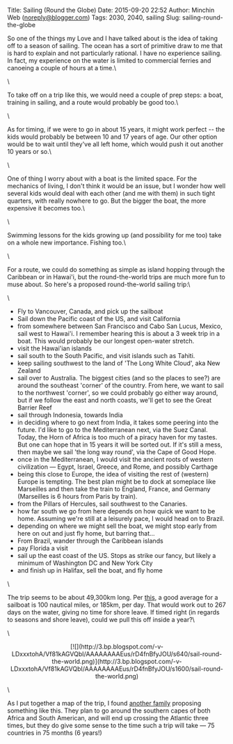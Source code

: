 Title: Sailing (Round the Globe)
Date: 2015-09-20 22:52
Author: Minchin Web (noreply@blogger.com)
Tags: 2030, 2040, sailing
Slug: sailing-round-the-globe

So one of the things my Love and I have talked about is the idea of
taking off to a season of sailing. The ocean has a sort of primitive
draw to me that is hard to explain and not particularly rational. I have
no experience sailing. In fact, my experience on the water is limited to
commercial ferries and canoeing a couple of hours at a time.\

\

To take off on a trip like this, we would need a couple of prep steps: a
boat, training in sailing, and a route would probably be good too.\

\

As for timing, if we were to go in about 15 years, it might work
perfect -- the kids would probably be between 10 and 17 years of age.
Our other option would be to wait until they've all left home, which
would push it out another 10 years or so.\

\

One of thing I worry about with a boat is the limited space. For the
mechanics of living, I don't think it would be an issue, but I wonder
how well several kids would deal with each other (and me with them) in
such tight quarters, with really nowhere to go. But the bigger the boat,
the more expensive it becomes too.\

\

Swimming lessons for the kids growing up (and possibility for me too)
take on a whole new importance. Fishing too.\

\

For a route, we could do something as simple as island hopping through
the Caribbean or in Hawai'i, but the round-the-world trips are much more
fun to muse about. So here's a proposed round-the-world sailing trip:\

\

-   Fly to Vancouver, Canada, and pick up the sailboat
-   Sail down the Pacific coast of the US, and visit California
-   from somewhere between San Francisco and Cabo San Lucus, Mexico,
    sail west to Hawai'i. I remember hearing this is about a 3 week trip
    in a boat. This would probably be our longest open-water stretch.
-   visit the Hawai'ian islands
-   sail south to the South Pacific, and visit islands such as Tahiti.
-   keep sailing southwest to the land of 'The Long White Cloud', aka
    New Zealand
-   sail over to Australia. The biggest cities (and so the places to
    see?) are around the southeast 'corner' of the country. From here,
    we want to sail to the northwest 'corner', so we could probably go
    either way around, but if we follow the east and north coasts, we'll
    get to see the Great Barrier Reef
-   sail through Indonesia, towards India
-   in deciding where to go next from India, it takes some peering into
    the future. I'd like to go to the Mediterranean next, via the Suez
    Canal. Today, the Horn of Africa is too much of a piracy haven for
    my tastes. But one can hope that in 15 years it will be sorted out.
    If it's still a mess, then maybe we sail 'the long way round', via
    the Cape of Good Hope.
-   once in the Mediterranean, I would visit the ancient roots of
    western civilization — Egypt, Israel, Greece, and Rome, and possibly
    Carthage
-   being this close to Europe, the idea of visiting the rest of
    (western) Europe is tempting. The best plan might be to dock at
    someplace like Marseilles and then take the train to England,
    France, and Germany (Marseilles is 6 hours from Paris by train).
-   from the Pillars of Hercules, sail southwest to the Canaries.
-   how far south we go from here depends on how quick we want to be
    home. Assuming we're still at a leisurely pace, I would head on to
    Brazil.
-   depending on where we might sell the boat, we might stop early from
    here on out and just fly home, but barring that...
-   From Brazil, wander through the Caribbean islands
-   pay Florida a visit
-   sail up the east coast of the US. Stops as strike our fancy, but
    likely a minimum of Washington DC and New York City
-   and finish up in Halifax, sell the boat, and fly home

</p>
\

The trip seems to be about 49,300km long. Per
[this](http://travel.stackexchange.com/questions/11518/how-fast-can-one-expect-to-travel-in-an-ocean-going-sailboat),
a good average for a sailboat is 100 nautical miles, or 185km, per day.
That would work out to 267 days on the water, giving no time for shore
leave. If timed right (in regards to seasons and shore leave), could we
pull this off inside a year?\

\

<div class="separator" style="clear: both; text-align: center;">

</p>
<p>
[![](http://3.bp.blogspot.com/-v-LDxxxtohA/Vf81kAGVQbI/AAAAAAAAEus/rD4fnBfyJOU/s640/sail-round-the-world.png)](http://3.bp.blogspot.com/-v-LDxxxtohA/Vf81kAGVQbI/AAAAAAAAEus/rD4fnBfyJOU/s1600/sail-round-the-world.png)

</div>

<!-- Map on Tripline -->

</p>
\

As I put together a map of the trip, I found [another
family](http://www.sailforgood.org/) proposing something like this. They
plan to go around the southern capes of both Africa and South American,
and will end up crossing the Atlantic three times, but they do give some
sense to the time such a trip will take — 75 countries in 75 months (6
years!)

